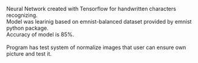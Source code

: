 Neural Network created with Tensorflow for handwritten characters recognizing.<br/>
Model was learinig based on emnist-balanced dataset provided by emnist python package.<br/>
Accuracy of model is 85%.
<br/>
<br/>
Program has test system of normalize images that user can ensure own picture and test it.
